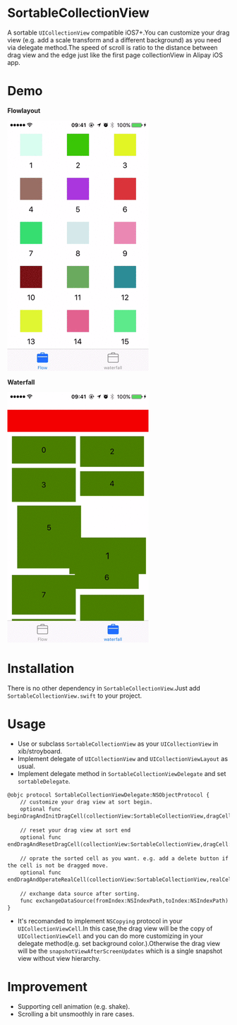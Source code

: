 # SortableCollectionView
A sortable `UICollectionView` compatible iOS7+.You can customize your drag view (e.g. add a scale transform and a different background) as you need via delegate method.The speed of scroll is ratio to the distance between drag view and the edge just like the first page collectionView in Alipay iOS app. 

# Demo
**Flowlayout**

![Flowlayout](https://raw.githubusercontent.com/luowenxing/SortableCollectionView/master/demoFlow.gif)

**Waterfall**

![Waterfall](https://raw.githubusercontent.com/luowenxing/SortableCollectionView/master/demoWaterfall.gif)

# Installation
There is no other dependency in `SortableCollectionView`.Just add `SortableCollectionView.swift` to your project.

# Usage
* Use or subclass `SortableCollectionView` as your `UICollectionView` in xib/stroyboard.
* Implement delegate of `UICollectionView` and `UICollectionViewLayout` as usual.
* Implement delegate method in `SortableCollectionViewDelegate` and set `sortableDelegate`.
```
@objc protocol SortableCollectionViewDelegate:NSObjectProtocol {
    // customize your drag view at sort begin. 
    optional func beginDragAndInitDragCell(collectionView:SortableCollectionView,dragCell:UIView)
    
    // reset your drag view at sort end
    optional func endDragAndResetDragCell(collectionView:SortableCollectionView,dragCell:UIView)
    
    // oprate the sorted cell as you want. e.g. add a delete button if the cell is not be dragged move.
    optional func endDragAndOperateRealCell(collectionView:SortableCollectionView,realCell:UICollectionViewCell,isMoved:Bool)
    
    // exchange data source after sorting.
    func exchangeDataSource(fromIndex:NSIndexPath,toIndex:NSIndexPath)
}
```
* It's recomanded to implement `NSCopying` protocol in your `UICollectionViewCell`.In this case,the drag view will be the copy of `UICollectionViewCell` and you can do more customizing in your delegate method(e.g. set background color.).Otherwise the drag view will be the `snapshotViewAfterScreenUpdates` which is a single snapshot view without view hierarchy.  

# Improvement
* Supporting cell animation (e.g. shake).
* Scrolling a bit unsmoothly in rare cases.
